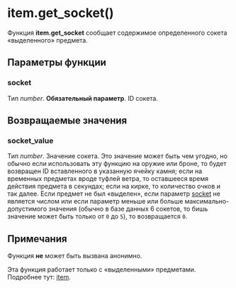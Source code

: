 # item.get_socket()
Функция **item.get_socket** сообщает содержимое определенного сокета &laquo;выделенного&raquo; предмета.

## Параметры функции
### socket
Тип *number*. **Обязательный параметр**. ID сокета.

## Возвращаемые значения
### socket_value
Тип *number*. Значение сокета. Это значение может быть чем угодно, но обычно если использовать эту функцию на оружие или броне, то будет возвращен ID вставленного в указанную ячейку камня; если на временных предметах вроде туфлей ветра, то оставшееся время действия предмета в секундах; если на кирке, то количество очков и так далее. Если предмет не был &laquo;выделен&raquo;, если параметр [socket](#socket) не является числом или если параметр меньше или больше максимально-допустимого значения (обычно в базе данных 6 сокетов, то бишь значение может быть только от `0` до `5`), то возвращается `0`.

## Примечания
Функция **не** может быть вызвана анонимно.

Эта функция работает только с &laquo;выделенными&raquo; предметами. Подробнее тут: [item](../item).